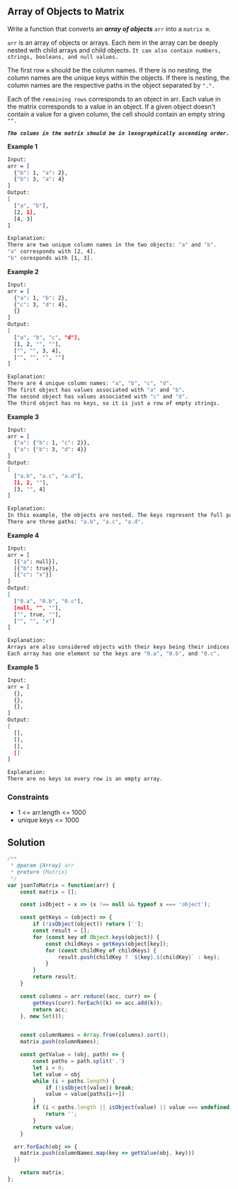 
##  Array of Objects to Matrix

Write a function that converts an ***array of objects*** ```arr``` into a ```matrix m```.

```arr``` is an array of objects or arrays. Each item in the array can be deeply nested with child arrays and child objects. ```It can also contain numbers, strings, booleans, and null values.```

The first row ```m``` should be the column names. If there is no nesting, the column names are the unique keys within the objects. If there is nesting, the column names are the respective paths in the object separated by ```".".```

Each of the ```remaining rows``` corresponds to an object in arr. Each value in the matrix corresponds to a value in an object. If a given object doesn't contain a value for a given column, the cell should contain an empty string ```"".```

***```The colums in the matrix should be in lexographically ascending order.```***



 

**Example 1**
```bash
Input: 
arr = [
  {"b": 1, "a": 2},
  {"b": 3, "a": 4}
]
Output: 
[
  ["a", "b"],
  [2, 1],
  [4, 3]
]

Explanation:
There are two unique column names in the two objects: "a" and "b".
"a" corresponds with [2, 4].
"b" coresponds with [1, 3].
```

**Example 2**
```bash
Input: 
arr = [
  {"a": 1, "b": 2},
  {"c": 3, "d": 4},
  {}
]
Output: 
[
  ["a", "b", "c", "d"],
  [1, 2, "", ""],
  ["", "", 3, 4],
  ["", "", "", ""]
]

Explanation:
There are 4 unique column names: "a", "b", "c", "d".
The first object has values associated with "a" and "b".
The second object has values associated with "c" and "d".
The third object has no keys, so it is just a row of empty strings.
```

**Example 3**
```bash
Input: 
arr = [
  {"a": {"b": 1, "c": 2}},
  {"a": {"b": 3, "d": 4}}
]
Output: 
[
  ["a.b", "a.c", "a.d"],
  [1, 2, ""],
  [3, "", 4]
]

Explanation:
In this example, the objects are nested. The keys represent the full path to each value separated by periods.
There are three paths: "a.b", "a.c", "a.d".
```

**Example 4**
```bash
Input: 
arr = [
  [{"a": null}],
  [{"b": true}],
  [{"c": "x"}]
]
Output: 
[
  ["0.a", "0.b", "0.c"],
  [null, "", ""],
  ["", true, ""],
  ["", "", "x"]
]

Explanation:
Arrays are also considered objects with their keys being their indices.
Each array has one element so the keys are "0.a", "0.b", and "0.c".
```

**Example 5**
```bash
Input: 
arr = [
  {},
  {},
  {},
]
Output: 
[
  [],
  [],
  [],
  []
]

Explanation:
There are no keys so every row is an empty array.
```

### Constraints
- 1 <= arr.length <= 1000
- unique keys <= 1000

## Solution

```javascript
/**
 * @param {Array} arr
 * @return {Matrix}
 */
var jsonToMatrix = function(arr) {
    const matrix = [];

    const isObject = x => (x !== null && typeof x === 'object');

    const getKeys = (object) => {
        if (!isObject(object)) return [''];
        const result = [];
        for (const key of Object.keys(object)) {
            const childKeys = getKeys(object[key]);
            for (const childKey of childKeys) {
                result.push(childKey ? `${key}.${childKey}` : key);
            }
        }  
        return result;
    }

    const columns = arr.reduce((acc, curr) => {
        getKeys(curr).forEach((k) => acc.add(k));
        return acc;
    }, new Set());


    const columnNames = Array.from(columns).sort();
    matrix.push(columnNames);

    const getValue = (obj, path) => {
        const paths = path.split('.')
        let i = 0;
        let value = obj
        while (i < paths.length) {
            if (!isObject(value)) break;
            value = value[paths[i++]]
        }
        if (i < paths.length || isObject(value) || value === undefined) {
            return '';
        }    
        return value;
    }

  arr.forEach(obj => {
    matrix.push(columnNames.map(key => getValue(obj, key)))
  })

    return matrix;
};
```
